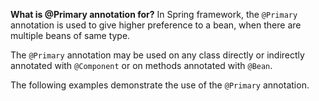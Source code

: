 **What is @Primary annotation for?**
In Spring framework, the `@Primary` annotation is used to give higher preference to a bean, when there are multiple beans of same type.

The `@Primary` annotation may be used on any class directly or indirectly annotated with `@Component` or on methods annotated with `@Bean`.

The following examples demonstrate the use of the `@Primary` annotation.